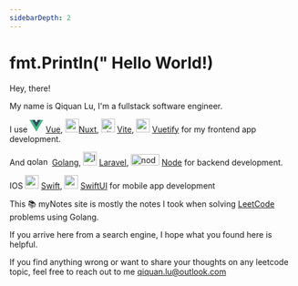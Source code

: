 ```yaml
---
sidebarDepth: 2
---
```


# fmt.Println(" Hello World!)

Hey, there!
 
My name is Qiquan Lu, I'm a fullstack software engineer.

I use 
<svg class="logo" viewBox="0 0 128 128" width="24" height="24" data-v-1c32dc7e=""><path fill="#42b883" d="M78.8,10L64,35.4L49.2,10H0l64,110l64-110C128,10,78.8,10,78.8,10z" data-v-1c32dc7e=""></path><path fill="#35495e" d="M78.8,10L64,35.4L49.2,10H25.6L64,76l38.4-66H78.8z" data-v-1c32dc7e=""></path></svg> [Vue](https://vuejs.org/),
<img src="https://nuxtjs.org/design-kit/colored-logo.svg" alt="nuxtjs logo" height="24" width="24"/>[Nuxt](https://nuxtjs.org/),
<img src="https://vitejs.dev/logo.svg" alt="vite logo" height="24" width="24"/>
[Vite](https://vitejs.dev/),
<img src="https://cdn.vuetifyjs.com/docs/images/logos/vuetify-logo-light.svg" alt="vuetify logo" height="24" width="24"/>
[Vuetify](https://vuetifyjs.com/)
for my frontend app development.

And 
<img src="https://go.dev/images/go-logo-blue.svg" alt="golang logo" height="15" width="40"/>
[Golang](https://go.dev/),
<img src="https://laravel.com/img/logomark.min.svg" alt="laravel logo" height="24" width="24"/>
[Laravel](https://laravel.com/),
<img src="https://nodejs.org/static/images/logos/nodejs-new-pantone-black.svg" alt="nodejs logo" height="20" width="50"/>
[Node](https://nodejs.org/en/)
for backend development.

IOS
<img src="https://developer.apple.com/assets/elements/icons/swift/swift-64x64_2x.png" alt="swift logo" height="24" width="24"/>
 [Swift](https://developer.apple.com/swift/),
 <img src="https://developer.apple.com/assets/elements/icons/swiftui/swiftui-96x96_2x.png" alt="swift logo" height="24" width="24"/>
 [SwiftUI](https://developer.apple.com/xcode/swiftui/)
 for mobile app development

This 📚 myNotes site is mostly the notes I took when solving [LeetCode](https://leetcode.com/problemset/all/) problems using Golang. 

If you arrive here from a search engine, I hope what you found here is helpful.

If you find anything wrong or want to share your thoughts on any leetcode topic, feel free to reach out to me qiquan.lu@outlook.com


